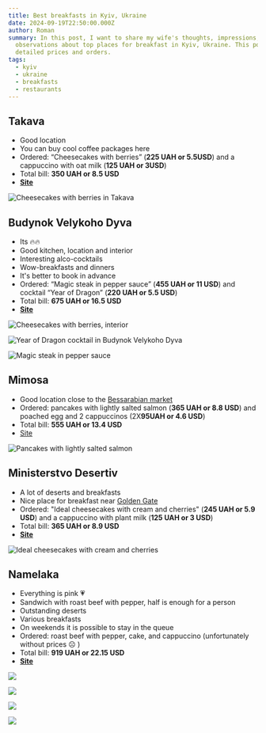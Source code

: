 ```yaml
---
title: Best breakfasts in Kyiv, Ukraine
date: 2024-09-19T22:50:00.000Z
author: Roman
summary: In this post, I want to share my wife's thoughts, impressions, and
  observations about top places for breakfast in Kyiv, Ukraine. This post has
  detailed prices and orders.
tags:
  - kyiv
  - ukraine
  - breakfasts
  - restaurants
---
```

## Takava

* Good location
* You can buy cool coffee packages here
* Ordered: “Cheesecakes with berries” (**225 UAH or 5.5USD**) and a cappuccino with oat milk (**125 UAH or 3USD**)
* Total bill: **350 UAH or 8.5 USD**
* **[Site](https://www.instagram.com/takava_coffeebuffet)**

![Cheesecakes with berries in Takava](/static/img/takava.jpeg "Cheesecakes with berries in Takava")

## Budynok Velykoho Dyva

* Its 🔥🔥
* Good kitchen, location and interior
* Interesting alco-cocktails
* Wow-breakfasts and dinners
* It's better to book in advance
* Ordered: “Magic steak in pepper sauce” (**455 UAH or 11 USD**) and cocktail “Year of Dragon” (**220 UAH or 5.5 USD**)
* Total bill: **675 UAH or 16.5 USD**
* **[Site](https://budynokdyva.com.ua/)**

![Cheesecakes with berries, interior](/static/img/budynok_1.jpeg)

![Year of Dragon cocktail in Budynok Velykoho Dyva](/static/img/budynok_2.jpeg)

![Magic steak in pepper sauce](/static/img/budynok_3.jpeg "Magic steak in pepper sauce")

## Mimosa

* Good location close to the [Bessarabian market](https://g.co/kgs/g46tVLp)
* Ordered: pancakes with lightly salted salmon (**365 UAH or 8.8 USD**) and poached egg and 2 cappuccinos (2X**95UAH or 4.6 USD**)
* Total bill: **555 UAH or 13.4 USD**
* [Site](https://mimosa.menu/)[](https://mimosa.menu/)

![Pancakes with lightly salted salmon](/static/img/mimosa.jpeg)

## Ministerstvo Desertiv

* A lot of deserts and breakfasts
* Nice place for breakfast near [Golden Gate](https://g.co/kgs/4KaKvSN)
* Ordered: "Ideal cheesecakes with cream and cherries" (**245 UAH or 5.9 USD**) and a cappuccino with plant milk (**125 UAH or 3 USD**)
* Total bill: **365 UAH or 8.9 USD**
* **[Site](https://www.instagram.com/ministry.des)**

![Ideal cheesecakes with cream and cherries](/static/img/ministerstvo-desertiv.jpeg "Ideal cheesecakes with cream and cherries")

## Namelaka

* Everything is pink 💗
* Sandwich with roast beef with pepper, half is enough for a person
* Outstanding deserts
* Various breakfasts
* On weekends it is possible to stay in the queue
* Ordered: roast beef with pepper, cake, and cappuccino (unfortunately without prices ☹️ )
* Total bill: **919 UAH or 22.15 USD**
* **[Site](https://app.namelaka.ua/)**

![](/static/img/namelaka_1.jpeg)

![](/static/img/namelaka_2.jpeg)

![](/static/img/namelaka_3.jpeg)

![](/static/img/namelaka_4.jpeg)
